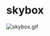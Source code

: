 # skybox
![skybox.gif](https://upload-images.jianshu.io/upload_images/8533386-0542cfb9a92dec16.gif?imageMogr2/auto-orient/strip)
